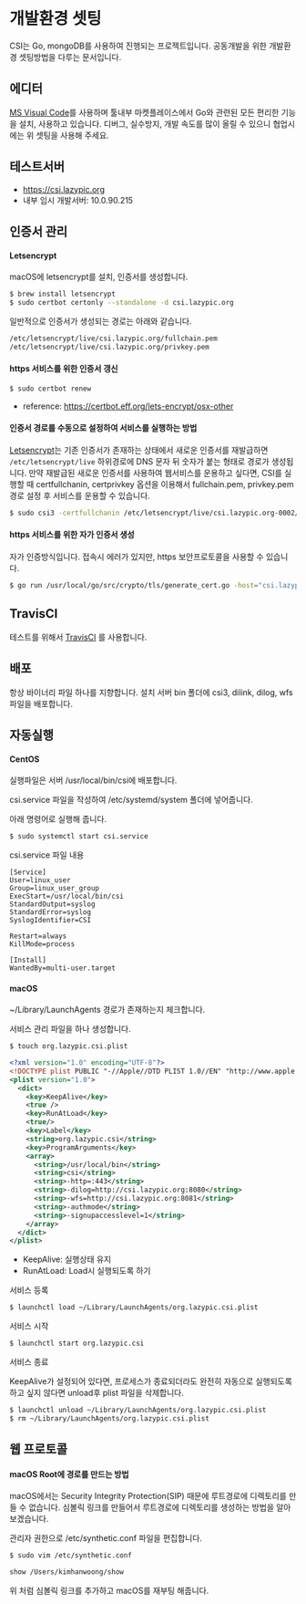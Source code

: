 # 개발환경 셋팅

CSI는 Go, mongoDB를 사용하여 진행되는 프로젝트입니다.
공동개발을 위한 개발환경 셋팅방법을 다루는 문서입니다.

## 에디터
[MS Visual Code](https://code.visualstudio.com)를 사용하며 툴내부 마켓플레이스에서 Go와 관련된 모든 편리한 기능을 설치, 사용하고 있습니다.
디버그, 실수방지, 개발 속도를 많이 올릴 수 있으니 협업시에는 위 셋팅을 사용해 주세요.

## 테스트서버
- https://csi.lazypic.org
- 내부 임시 개발서버: 10.0.90.215

## 인증서 관리

#### Letsencrypt
macOS에 letsencrypt를 설치, 인증서를 생성합니다.

```bash
$ brew install letsencrypt
$ sudo certbot certonly --standalone -d csi.lazypic.org
```

일반적으로 인증서가 생성되는 경로는 아래와 같습니다.

```bash
/etc/letsencrypt/live/csi.lazypic.org/fullchain.pem
/etc/letsencrypt/live/csi.lazypic.org/privkey.pem
```

#### https 서비스를 위한 인증서 갱신

```bash
$ sudo certbot renew
```

- reference: https://certbot.eff.org/lets-encrypt/osx-other

#### 인증서 경로를 수동으로 설정하여 서비스를 실행하는 방법

[Letsencrypt](https://letsencrypt.org)는 기존 인증서가 존재하는 상태에서 새로운 인증서를 재발급하면 `/etc/letsencrypt/live` 하위경로에 DNS 문자 뒤 숫자가 붙는 형태로 경로가 생성됩니다.
만약 재발급된 새로운 인증서를 사용하여 웹서비스를 운용하고 싶다면, CSI를 실행할 때 certfullchanin, certprivkey 옵션을 이용해서 fullchain.pem, privkey.pem 경로 설정 후 서비스를 운용할 수 있습니다.

```bash
$ sudo csi3 -certfullchanin /etc/letsencrypt/live/csi.lazypic.org-0002/fullchain.pem -certprivkey /etc/letsencrypt/live/csi.lazypic.org-0002/privkey.pem
```


#### https 서비스를 위한 자가 인증서 생성
자가 인증방식입니다. 접속시 에러가 있지만, https 보안프로토콜을 사용할 수 있습니다.
```bash
$ go run /usr/local/go/src/crypto/tls/generate_cert.go -host="csi.lazypic.org" -ca=true
```

## TravisCI
테스트를 위해서 [TravisCI](https://docs.travis-ci.com) 를 사용합니다.

## 배포
항상 바이너리 파일 하나를 지향합니다.
설치 서버 bin 폴더에 csi3, dilink, dilog, wfs 파일을 배포합니다.

## 자동실행

#### CentOS
실행파일은 서버 /usr/local/bin/csi에 배포합니다.

csi.service 파일을 작성하여 /etc/systemd/system 폴더에 넣어줍니다.

아래 명령어로 실행해 줍니다.
```bash
$ sudo systemctl start csi.service
```

csi.service 파일 내용

```
[Service]
User=linux_user
Group=linux_user_group
ExecStart=/usr/local/bin/csi
StandardOutput=syslog
StandardError=syslog
SyslogIdentifier=CSI

Restart=always
KillMode=process

[Install]
WantedBy=multi-user.target
```

#### macOS
~/Library/LaunchAgents 경로가 존재하는지 체크합니다.

서비스 관리 파일을 하나 생성합니다.
```bash
$ touch org.lazypic.csi.plist
```

```xml
<?xml version="1.0" encoding="UTF-8"?>
<!DOCTYPE plist PUBLIC "-//Apple//DTD PLIST 1.0//EN" "http://www.apple.com/DTDs/PropertyList-1.0.dtd">
<plist version="1.0">
  <dict>
    <key>KeepAlive</key>
    <true />
    <key>RunAtLoad</key>
    <true/>
    <key>Label</key>
    <string>org.lazypic.csi</string>
    <key>ProgramArguments</key>
    <array>
      <string>/usr/local/bin</string>
      <string>csi</string>
      <string>-http=:443</string>
      <string>-dilog=http://csi.lazypic.org:8080</string>
      <string>-wfs=http://csi.lazypic.org:8081</string>
      <string>-authmode</string>
      <string>-signupaccesslevel=1</string>
    </array>
  </dict>
</plist>
```

- KeepAlive: 실행상태 유지
- RunAtLoad: Load시 실행되도록 하기

서비스 등록

```bash
$ launchctl load ~/Library/LaunchAgents/org.lazypic.csi.plist
```

서비스 시작

```bash
$ launchctl start org.lazypic.csi
```

서비스 종료

KeepAlive가 설정되어 있다면, 프로세스가 종료되더라도 완전히 자동으로 실행되도록 하고 싶지 않다면 unload후 plist 파일을 삭제합니다.

```bash
$ launchctl unload ~/Library/LaunchAgents/org.lazypic.csi.plist
$ rm ~/Library/LaunchAgents/org.lazypic.csi.plist
```

## 웹 프로토콜

#### macOS Root에 경로를 만드는 방법
macOS에서는 Security Integrity Protection(SIP) 때문에 루트경로에 디렉토리를 만들 수 없습니다.
심볼릭 링크를 만들어서 루트경로에 디렉토리를 생성하는 방법을 알아보겠습니다.

관리자 권한으로 /etc/synthetic.conf 파일을 편집합니다.

```bash
$ sudo vim /etc/synthetic.conf
```

```bash
show /Users/kimhanwoong/show
```

위 처럼 심볼릭 링크를 추가하고 macOS를 재부팅 해줍니다.
